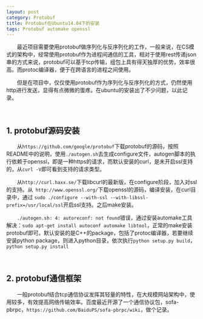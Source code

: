 ```yaml
---
layout: post
category: Protobuf
title: Protobuf在Ubuntu14.04下的安装
tags: Protobuf automake openssl 
---
```


&emsp;&emsp;最近项目需要使用protobuf做序列化与反序列化的工作，一般来说，在CS模式的架构中，经常使用protobuf作为进程间通信的工具，相对于使用rest传递json串的方式来说，protobuf可以基于tcp传输，组包上具有得天独厚的优势，效率很高。而protoc编译器，便于在跨语言的进程之间使用。

<!--more-->

&emsp;&emsp;但是在项目中，仅仅使用protobuf作为序列化与反序列化的方式，仍然使用http进行发送，显得有点微微的蛋疼。在ubuntu的安装出了不少问题，以此记录。

<br />

## 1. protobuf源码安装

&emsp;&emsp;从`https://github.com/google/protobuf`下载protobuf的源码，按照README中的说明，使用`./autogen.sh`去生成configure文件，autogen脚本的执行依赖于openssl，即是一种https的请求，而默认安装的curl，是未开启ssl支持的，从`curl -V`即可看到支持的请求类型。

&emsp;&emsp;从`http://curl.haxx.se/`下载libcurl的最新版，在configure阶段，加入对ssl的支持。从` http://www.openssl.org/`下载openssl的源码，编译安装，在curl目录中，通过 `sudo ./configure --with-ssl --with-libssl-prefix=/usr/local/ssl`开启ssl支持。之后make安装。

&emsp;&emsp;`./autogen.sh: 4: autoreconf: not found`错误，通过安装automake工具解决：`sudo apt-get install autoconf automake libtool`，正常的make安装protobuf即可。默认安装的是C++的package，包括了protoc编译器，若要继续安装python package，则进入python目录，依次执行`python setup.py build`，`python setup.py install`

<br />


## 2. protobuf通信框架

&emsp;&emsp;一般protobuf结合tcp通信协议发挥其轻量的特性，在大规模网站架构中，使用较多，有效提高网络传输效率。百度最近开源了一个通信协议包，sofa-pbrpc，`https://github.com/BaiduPS/sofa-pbrpc/wiki`，做个记录。 
